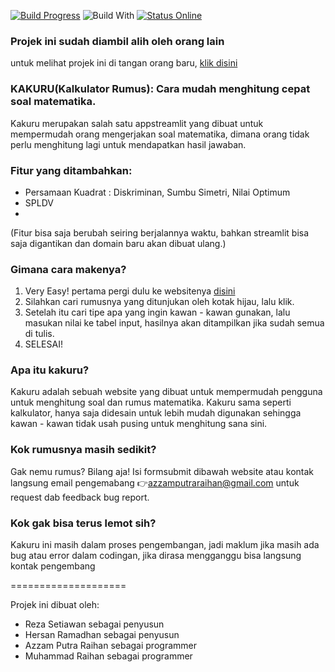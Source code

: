 [![Build Progress](https://img.shields.io/badge/build-Passing%20-green.svg?style=flat)](https://github.com/GrimDesignsFiveM/NinjaBot2.0/) ![Build With](https://forthebadge.com/images/badges/built-with-love.svg) [![Status Online](https://img.shields.io/badge/status-Online%20-brightgreen.svg?style=flat)](https://github.com/Dr4Ca/KAKURU/)

### Projek ini sudah diambil alih oleh orang lain
untuk melihat projek ini di tangan orang baru, [klik disini](kakuru-master.streamlit.app)

### KAKURU(Kalkulator Rumus): Cara mudah menghitung cepat soal matematika.
Kakuru merupakan salah satu appstreamlit yang dibuat untuk mempermudah orang mengerjakan soal matematika, dimana orang tidak perlu menghitung lagi untuk mendapatkan hasil jawaban.

### Fitur yang ditambahkan:
- Persamaan Kuadrat : Diskriminan, Sumbu Simetri, Nilai Optimum
- SPLDV
- 
(Fitur bisa saja berubah seiring berjalannya waktu, bahkan streamlit bisa saja digantikan dan domain baru akan dibuat ulang.)

### Gimana cara makenya?
1. Very Easy! pertama pergi dulu ke websitenya [disini](https://kakuru.streamlitapp.com/)
2. Silahkan cari rumusnya yang ditunjukan oleh kotak hijau, lalu klik.
3. Setelah itu cari tipe apa yang ingin kawan - kawan gunakan, lalu masukan nilai ke tabel input, hasilnya akan ditampilkan jika sudah semua di tulis.
4. SELESAI!

### Apa itu kakuru?
Kakuru adalah sebuah website yang dibuat untuk mempermudah pengguna untuk menghitung soal dan rumus matematika. Kakuru sama seperti kalkulator, hanya saja didesain untuk lebih mudah digunakan sehingga kawan - kawan tidak usah pusing untuk menghitung sana sini.

### Kok rumusnya masih sedikit?
Gak nemu rumus? Bilang aja! Isi formsubmit dibawah website atau kontak langsung email pengemabang 👉azzamputraraihan@gmail.com untuk request dab feedback bug report.

### Kok gak bisa terus lemot sih?
Kakuru ini masih dalam proses pengembangan, jadi maklum jika masih ada bug atau error dalam codingan, jika dirasa mengganggu bisa langsung kontak pengembang

====================

Projek ini dibuat oleh:
- Reza Setiawan sebagai penyusun
- Hersan Ramadhan sebagai penyusun
- Azzam Putra Raihan sebagai programmer
- Muhammad Raihan sebagai programmer
